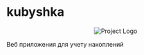 # kubyshka
<p align="center">
      <img src="[src/main/resources/static/img/05.png](https://github.com/DlasWEB/kubyshka/blob/master/src/main/resources/static/img/05.png)" alt="Project Logo">
</p>
Веб приложения для учету накоплений
